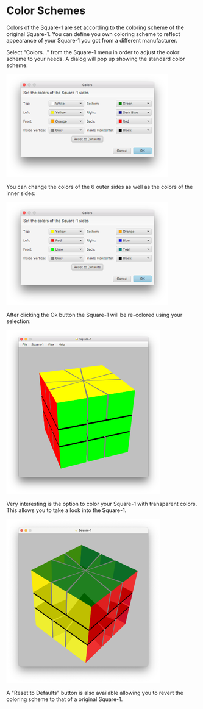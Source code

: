 # Color Schemes

Colors of the Square-1 are set according to the coloring scheme of the original Square-1. You can define you own coloring scheme to reflect appearance of your Square-1 you got from a different manufacturer.

Select "Colors..." from the Square-1 menu in order to adjust the color scheme to your needs. A dialog will pop up showing the standard color scheme:

<img src="images/color1.png" alt="Square 1" width="425" height="271">

You can change the colors of the 6 outer sides as well as the colors of the inner sides:

<img src="images/color2.png" alt="Square 1" width="425" height="271">

After clicking the Ok button the Square-1 will be re-colored using your selection:

<img src="images/color3.png" alt="Square 1" width="404" height="431">

Very interesting is the option to color your Square-1 with transparent colors. This allows you to take a look into the Square-1.

<img src="images/transparent.png" alt="Square 1" width="404" height="431">

A "Reset to Defaults" button is also available allowing you to revert the coloring scheme to that of a original Square-1.
